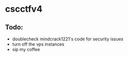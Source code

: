 # cscctfv4

## Todo:

- doublecheck mindcrack1221's code for security issues
- turn off the vps instances
- sip my coffee
